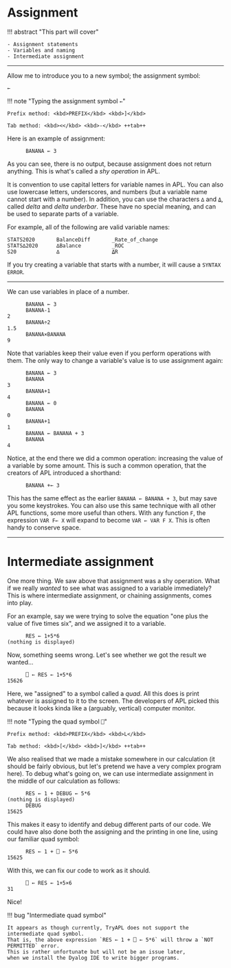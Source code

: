 # Assignment

!!! abstract "This part will cover"

    - Assignment statements
    - Variables and naming
    - Intermediate assignment

---

Allow me to introduce you to a new symbol; the assignment symbol:

```apl
←
```

!!! note "Typing the assignment symbol `←`"

    Prefix method: <kbd>PREFIX</kbd> <kbd>]</kbd>

    Tab method: <kbd><</kbd> <kbd>-</kbd> ++tab++


Here is an example of assignment:

```apl
      BANANA ← 3
```

As you can see, there is no output, because assignment does not return anything.
This is what's called a *shy operation* in APL.

It is convention to use capital letters for variable names in APL.
You can also use lowercase letters, underscores, and numbers (but a variable name cannot start with a number).
In addition, you can use the characters `∆` and `⍙`, called *delta* and *delta underbar*.
These have no special meaning, and can be used to separate parts of a variable.

For example, all of the following are valid variable names:
```apl
STATS2020       BalanceDiff       _Rate_of_change      
STATS∆2020      ∆Balance          _ROC
S20             ∆                 ⍙R
```

If you try creating a variable that starts with a number, it will cause a `SYNTAX ERROR`.

---

We can use variables in place of a number.

```apl
      BANANA ← 3
      BANANA-1
2
      BANANA÷2
1.5
      BANANA×BANANA
9
```

Note that variables keep their value even if you perform operations with them.
The only way to change a variable's value is to use assignment again:

```apl
      BANANA ← 3
      BANANA
3
      BANANA+1
4
      BANANA ← 0
      BANANA
0
      BANANA+1
1
      BANANA ← BANANA + 3
      BANANA
4
```

Notice, at the end there we did a common operation: increasing the value of a variable by some amount.
This is such a common operation, that the creators of APL introduced a shorthand:

```apl
      BANANA +← 3
```

This has the same effect as the earlier `BANANA ← BANANA + 3`, but may save you some keystrokes.
You can also use this same technique with all other APL functions, some more useful than others.
With any function `F`, the expression `VAR F← X` will expand to become `VAR ← VAR F X`.
This is often handy to conserve space.

---

# Intermediate assignment

One more thing. We saw above that assignment was a shy operation.
What if we really *wanted* to see what was assigned to a variable immediately?
This is where intermediate assignment, or chaining assignments, comes into play.

For an example, say we were trying to solve the equation "one plus the value of five times six",
and we assigned it to a variable.

```apl
      RES ← 1+5*6
(nothing is displayed)
```

Now, something seems wrong. Let's see whether we got the result we wanted...

```apl
      ⎕ ← RES ← 1+5*6
15626
```

Here, we "assigned" to a symbol called a *quad*.
All this does is print whatever is assigned to it to the screen.
The developers of APL picked this because it looks kinda like a (arguably, vertical) computer monitor.

!!! note "Typing the quad symbol `⎕`"

    Prefix method: <kbd>PREFIX</kbd> <kbd>L</kbd>

    Tab method: <kbd>[</kbd> <kbd>]</kbd> ++tab++

We also realised that we made a mistake somewhere in our calculation
(it should be fairly obvious, but let's pretend we have a very complex program here).
To debug what's going on, we can use intermediate assignment in the middle of our calculation as follows:

```apl
      RES ← 1 + DEBUG ← 5*6
(nothing is displayed)
      DEBUG
15625
```

This makes it easy to identify and debug different parts of our code.
We could have also done both the assigning and the printing in one line, using our familiar quad symbol:

```apl
      RES ← 1 + ⎕ ← 5*6
15625
```

With this, we can fix our code to work as it should.

```apl
      ⎕ ← RES ← 1+5×6
31
```

Nice!

!!! bug "Intermediate quad symbol"

    It appears as though currently, TryAPL does not support the intermediate quad symbol.
    That is, the above expression `RES ← 1 + ⎕ ← 5*6` will throw a `NOT PERMITTED` error.
    This is rather unfortunate but will not be an issue later,
    when we install the Dyalog IDE to write bigger programs.
